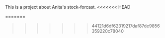This is a project about Anita's stock-forcast.
<<<<<<< HEAD

=======
>>>>>>> 44121d6df62319217daf87de9856359220c78040
